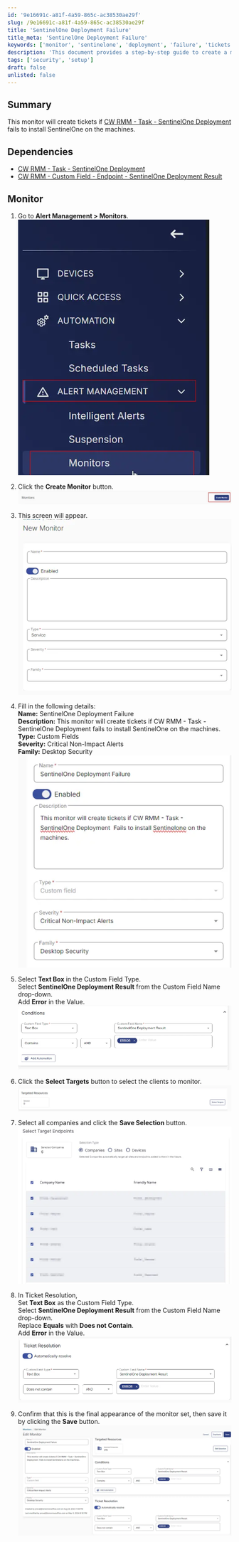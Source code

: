 ```yaml
---
id: '9e16691c-a81f-4a59-865c-ac38530ae29f'
slug: /9e16691c-a81f-4a59-865c-ac38530ae29f
title: 'SentinelOne Deployment Failure'
title_meta: 'SentinelOne Deployment Failure'
keywords: ['monitor', 'sentinelone', 'deployment', 'failure', 'tickets']
description: 'This document provides a step-by-step guide to create a monitor in ConnectWise RMM that generates tickets when the SentinelOne Deployment task fails to install on machines. It includes details on dependencies, monitor setup, and configuration steps.'
tags: ['security', 'setup']
draft: false
unlisted: false
---
```


## Summary

This monitor will create tickets if [CW RMM - Task - SentinelOne Deployment](/docs/25651d1f-99d6-4906-8666-220994a4862e) fails to install SentinelOne on the machines.

## Dependencies

- [CW RMM - Task - SentinelOne Deployment](/docs/25651d1f-99d6-4906-8666-220994a4862e)
- [CW RMM - Custom Field - Endpoint - SentinelOne Deployment Result](/docs/7af6b9e0-bf2f-4705-874e-c58c5fa9171d)

## Monitor

1. Go to **Alert Management > Monitors**.  
   ![Image](../../../static/img/docs/9e16691c-a81f-4a59-865c-ac38530ae29f/image_1.webp)  

2. Click the **Create Monitor** button.  
   ![Image](../../../static/img/docs/9e16691c-a81f-4a59-865c-ac38530ae29f/image_2.webp)  

3. This screen will appear.  
   ![Image](../../../static/img/docs/9e16691c-a81f-4a59-865c-ac38530ae29f/image_3.webp)  

4. Fill in the following details:  
   **Name:** SentinelOne Deployment Failure  
   **Description:** This monitor will create tickets if CW RMM - Task - SentinelOne Deployment fails to install SentinelOne on the machines.  
   **Type:** Custom Fields  
   **Severity:** Critical Non-Impact Alerts  
   **Family:** Desktop Security  
   ![Image](../../../static/img/docs/9e16691c-a81f-4a59-865c-ac38530ae29f/image_4.webp)  

5. Select **Text Box** in the Custom Field Type.  
   Select **SentinelOne Deployment Result** from the Custom Field Name drop-down.  
   Add **Error** in the Value.  
   ![Image](../../../static/img/docs/9e16691c-a81f-4a59-865c-ac38530ae29f/image_5.webp)  

6. Click the **Select Targets** button to select the clients to monitor.  
   ![Image](../../../static/img/docs/9e16691c-a81f-4a59-865c-ac38530ae29f/image_6.webp)  

7. Select all companies and click the **Save Selection** button.  
   ![Image](../../../static/img/docs/9e16691c-a81f-4a59-865c-ac38530ae29f/image_7.webp)  

8. In Ticket Resolution,  
   Set **Text Box** as the Custom Field Type.  
   Select **SentinelOne Deployment Result** from the Custom Field Name drop-down.  
   Replace **Equals** with **Does not Contain**.  
   Add **Error** in the Value.  
   ![Image](../../../static/img/docs/9e16691c-a81f-4a59-865c-ac38530ae29f/image_8.webp)  

9. Confirm that this is the final appearance of the monitor set, then save it by clicking the **Save** button.  
   ![Image](../../../static/img/docs/9e16691c-a81f-4a59-865c-ac38530ae29f/image_9.webp)  

